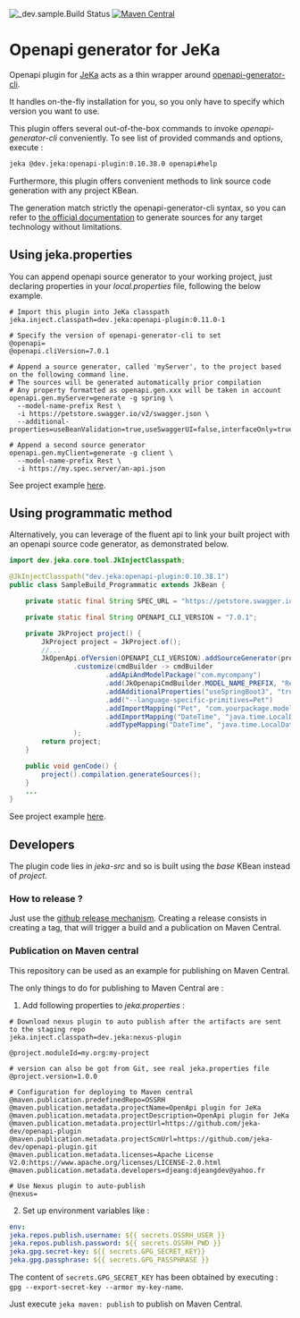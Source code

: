 ![_dev.sample.Build Status](https://github.com/jeka-dev/openapi-plugin/actions/workflows/main.yml/badge.svg)
[![Maven Central](https://img.shields.io/maven-central/v/dev.jeka/openapi-plugin)](https://search.maven.org/search?q=g:%22dev.jeka%22%20AND%20a:%22openapi-plugin%22)

# Openapi generator for JeKa

Openapi plugin for [JeKa](https://jeka.dev) acts as a thin wrapper around [openapi-generator-cli](https://openapi-generator.tech/docs/usage).

It handles on-the-fly installation for you, so you only have to specify which version you want to use.

This plugin offers several out-of-the-box commands to invoke *openapi-generator-cli* conveniently. 
To see list of provided commands and options, execute :

```bash
jeka @dev.jeka:openapi-plugin:0.10.38.0 openapi#help
````
Furthermore, this plugin offers convenient methods to link source code generation with any project KBean.

The generation match strictly the openapi-generator-cli syntax, so you can refer to [the official documentation](https://openapi-generator.tech/docs/usage/#generate) 
to generate sources for any target technology without limitations.

## Using jeka.properties

You can append openapi source generator to your working project, just declaring properties in your *local.properties* file, following the below example.

```properties
# Import this plugin into JeKa classpath
jeka.inject.classpath=dev.jeka:openapi-plugin:0.11.0-1

# Specify the version of openapi-generator-cli to set
@openapi=
@openapi.cliVersion=7.0.1

# Append a source generator, called 'myServer', to the project based on the following command line.
# The sources will be generated automatically prior compilation
# Any property formatted as openapi.gen.xxx will be taken in account
openapi.gen.myServer=generate -g spring \
  --model-name-prefix Rest \
  -i https://petstore.swagger.io/v2/swagger.json \
  --additional-properties=useBeanValidation=true,useSwaggerUI=false,interfaceOnly=true

# Append a second source generator
openapi.gen.myClient=generate -g client \
  --model-name-prefix Rest \
  -i https://my.spec.server/an-api.json
```

See project example [here](./_dev.sample-props).

## Using programmatic method

Alternatively, you can leverage of the fluent api to link your built project with an openapi 
source code generator, as demonstrated below.

```java
import dev.jeka.core.tool.JkInjectClasspath;

@JkInjectClasspath("dev.jeka:openapi-plugin:0.10.38.1")
public class SampleBuild_Programmatic extends JkBean {

    private static final String SPEC_URL = "https://petstore.swagger.io/v2/swagger.json";

    private static final String OPENAPI_CLI_VERSION = "7.0.1";

    private JkProject project() {
        JkProject project = JkProject.of();
        //...
        JkOpenApi.ofVersion(OPENAPI_CLI_VERSION).addSourceGenerator(project, "spring", SPEC_URL)
                .customize(cmdBuilder -> cmdBuilder
                        .addApiAndModelPackage("com.mycompany")
                        .add(JkOpenapiCmdBuilder.MODEL_NAME_PREFIX, "Rest")
                        .addAdditionalProperties("useSpringBoot3", "true")
                        .add("--language-specific-primitives=Pet")
                        .addImportMapping("Pet", "com.yourpackage.models.Pet")
                        .addImportMapping("DateTime", "java.time.LocalDateTime")
                        .addTypeMapping("DateTime", "java.time.LocalDateTime")
                );
        return project;
    }

    public void genCode() {
        project().compilation.generateSources();
    }
    ...
}
```

See project example [here](./_dev.sample-props).

## Developers

The plugin code lies in *jeka-src* and so is built using the *base* KBean instead of *project*.

### How to release ?

Just use the [github release mechanism](https://github.com/jeka-dev/openapi-plugin/releases).
Creating a release consists in creating a tag, that will trigger a build and a publication on Maven Central.

### Publication on Maven central

This repository can be used as an example for publishing on Maven Central.

The only things to do for publishing to Maven Central are :

1. Add following properties to *jeka.properties* :
```properties
# Download nexus plugin to auto publish after the artifacts are sent to the staging repo
jeka.inject.classpath=dev.jeka:nexus-plugin

@project.moduleId=my.org:my-project

# version can also be got from Git, see real jeka.properties file
@project.version=1.0.0

# Configuration for deploying to Maven central
@maven.publication.predefinedRepo=OSSRH
@maven.publication.metadata.projectName=OpenApi plugin for JeKa
@maven.publication.metadata.projectDescription=OpenApi plugin for JeKa
@maven.publication.metadata.projectUrl=https://github.com/jeka-dev/openapi-plugin
@maven.publication.metadata.projectScmUrl=https://github.com/jeka-dev/openapi-plugin.git
@maven.publication.metadata.licenses=Apache License V2.0:https://www.apache.org/licenses/LICENSE-2.0.html
@maven.publication.metadata.developers=djeang:djeangdev@yahoo.fr

# Use Nexus plugin to auto-publish
@nexus=
```

2. Set up environment variables like :
```yaml
env:
jeka.repos.publish.username: ${{ secrets.OSSRH_USER }}
jeka.repos.publish.password: ${{ secrets.OSSRH_PWD }}
jeka.gpg.secret-key: ${{ secrets.GPG_SECRET_KEY}}
jeka.gpg.passphrase: ${{ secrets.GPG_PASSPHRASE }}
```

The content of `secrets.GPG_SECRET_KEY` has been obtained by executing : `gpg --export-secret-key --armor my-key-name`.

Just execute `jeka maven: publish` to publish on Maven Central.

